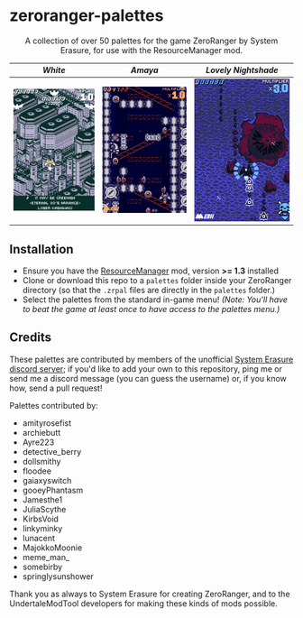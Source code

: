 # zeroranger-palettes

<p align="center">
A collection of over 50 palettes for the game ZeroRanger by System Erasure, for use with the ResourceManager mod. </p>

_White_|  _Amaya_ | _Lovely Nightshade_
-|-|-
![ZeroRanger stage 1 rendered in a white palette](image-1.png)|![ZeroRanger stage 2 rendered in a blue and deep orange palette](image.png)|![ZeroRanger stage 3 rendered in a maroon and cerulean palette](image-2.png)

## Installation

- Ensure you have the [ResourceManager](https://juliascythe.net/2024/10/04/resource-manager.html) mod, version **>= 1.3** installed
- Clone or download this repo to a `palettes` folder inside your ZeroRanger directory (so that the `.zrpal` files are directly in the `palettes` folder.)
- Select the palettes from the standard in-game menu! *(Note: You'll have to beat the game at least once to have access to the palettes menu.)*

## Credits

These palettes are contributed by members of the unofficial [System Erasure discord server](https://discord.gg/XdWPeQwxzf); if you'd like to add your own to this repository, ping me or send me a discord message (you can guess the username) or, if you know how, send a pull request!

Palettes contributed by:

- amityrosefist
- archiebutt
- Ayre223
- detective_berry
- dollsmithy
- floodee
- gaiaxyswitch
- gooeyPhantasm
- Jamesthe1
- JuliaScythe
- KirbsVoid
- linkyminky
- lunacent
- MajokkoMoonie
- meme_man_
- somebirby
- springlysunshower

Thank you as always to System Erasure for creating ZeroRanger, and to the UndertaleModTool developers for making these kinds of mods possible.
